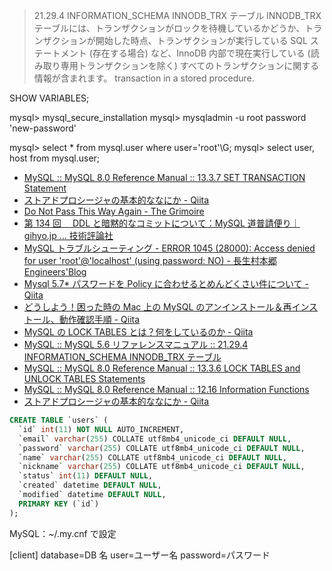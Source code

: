 > 21.29.4 INFORMATION_SCHEMA INNODB_TRX テーブル
> INNODB_TRX テーブルには、トランザクションがロックを待機しているかどうか、トランザクションが開始した時点、トランザクションが実行している SQL ステートメント (存在する場合) など、InnoDB 内部で現在実行している (読み取り専用トランザクションを除く) すべてのトランザクションに関する情報が含まれます。
> transaction in a stored procedure.

SHOW VARIABLES;

mysql> mysql_secure_installation
mysql> mysqladmin -u root password 'new-password'

mysql> select \* from mysql.user where user='root'\G;
mysql> select user, host from mysql.user;

- [MySQL :: MySQL 8.0 Reference Manual :: 13.3.7 SET TRANSACTION Statement](https://dev.mysql.com/doc/refman/8.0/en/set-transaction.html)
- [ストアドプロシージャの基本的ななにか - Qiita](https://qiita.com/setsuna82001/items/e742338eb93e3a48ba46)
- [Do Not Pass This Way Again - The Grimoire](https://grimoire.ca/mysql/choose-something-else/)
- [第 134 回　 DDL と暗黙的なコミットについて：MySQL 道普請便り｜ gihyo.jp … 技術評論社](https://gihyo.jp/dev/serial/01/mysql-road-construction-news/0134)
- [MySQL トラブルシューティング - ERROR 1045 (28000): Access denied for user &#39;root&#39;@&#39;localhost&#39; (using password: NO) - 長生村本郷 Engineers&#39;Blog](https://kenzo0107.hatenablog.com/entry/2016/01/15/105803?_fsi=lVAPVbs5)
- [Mysql 5.7\* パスワードを Policy に合わせるとめんどくさい件について - Qiita](https://qiita.com/keisukeYamagishi/items/d897e5c52fe9fd8d9273)
- [どうしよう！困った時の Mac 上の MySQL のアンインストール＆再インストール、動作確認手順 - Qiita](https://qiita.com/akiko-pusu/items/aef52b723da2cb5dc596)
- [MySQL の LOCK TABLES とは？何をしているのか - Qiita](https://qiita.com/a-nishimura/items/8325ecad3edb2660abf1)
- [MySQL :: MySQL 5.6 リファレンスマニュアル :: 21.29.4 INFORMATION_SCHEMA INNODB_TRX テーブル](https://dev.mysql.com/doc/refman/5.6/ja/information-schema-innodb-trx-table.html)
- [MySQL :: MySQL 8.0 Reference Manual :: 13.3.6 LOCK TABLES and UNLOCK TABLES Statements](https://dev.mysql.com/doc/refman/8.0/en/lock-tables.html)
- [MySQL :: MySQL 8.0 Reference Manual :: 12.16 Information Functions](https://dev.mysql.com/doc/refman/8.0/en/information-functions.html)
- [ストアドプロシージャの基本的ななにか - Qiita](https://qiita.com/setsuna82001/items/e742338eb93e3a48ba46)

```sql
CREATE TABLE `users` (
  `id` int(11) NOT NULL AUTO_INCREMENT,
  `email` varchar(255) COLLATE utf8mb4_unicode_ci DEFAULT NULL,
  `password` varchar(255) COLLATE utf8mb4_unicode_ci DEFAULT NULL,
  `name` varchar(255) COLLATE utf8mb4_unicode_ci DEFAULT NULL,
  `nickname` varchar(255) COLLATE utf8mb4_unicode_ci DEFAULT NULL,
  `status` int(11) DEFAULT NULL,
  `created` datetime DEFAULT NULL,
  `modified` datetime DEFAULT NULL,
  PRIMARY KEY (`id`)
);
```

MySQL：~/.my.cnf で設定

[client]
database=DB 名
user=ユーザー名
password=パスワード
